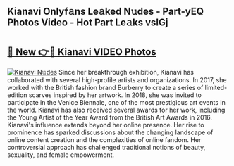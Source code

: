## Kianavi Onlyf𝚊ns Le𝚊ked N𝚞des - Part-yEQ Photos Video - Hot Part Le𝚊ks vsIGj

# <h2><a href="http://ab14096.deff.icu/?id=Kianavi">🔗 New 👉🔴 Kianavi VIDEO Photos</a></h2>

[![Kianavi N𝚞des](https://i.imgur.com/rIISA9y.gif)](http://ab14096.deff.icu/?id=Kianavi)
Since her breakthrough exhibition, Kianavi has collaborated with several high-profile artists and organizations. In 2017, she worked with the British fashion brand Burberry to create a series of limited-edition scarves inspired by her artwork. In 2018, she was invited to participate in the Venice Biennale, one of the most prestigious art events in the world. Kianavi has also received several awards for her work, including the Young Artist of the Year Award from the British Art Awards in 2016. Kianavi's influence extends beyond her online presence. Her rise to prominence has sparked discussions about the changing landscape of online content creation and the complexities of online fandom. Her controversial approach has challenged traditional notions of beauty, sexuality, and female empowerment.

